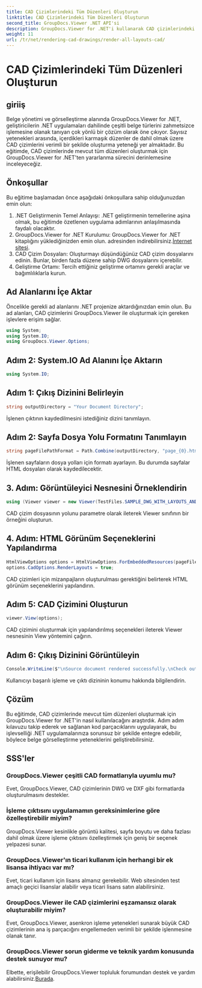 ```yaml
---
title: CAD Çizimlerindeki Tüm Düzenleri Oluşturun
linktitle: CAD Çizimlerindeki Tüm Düzenleri Oluşturun
second_title: GroupDocs.Viewer .NET API'si
description: GroupDocs.Viewer for .NET'i kullanarak CAD çizimlerindeki tüm düzenleri nasıl oluşturacağınızı öğrenin. Sorunsuz entegrasyon için kapsamlı eğitimimizi takip edin.
weight: 11
url: /tr/net/rendering-cad-drawings/render-all-layouts-cad/
---
```


# CAD Çizimlerindeki Tüm Düzenleri Oluşturun

## giriiş
Belge yönetimi ve görselleştirme alanında GroupDocs.Viewer for .NET, geliştiricilerin .NET uygulamaları dahilinde çeşitli belge türlerini zahmetsizce işlemesine olanak tanıyan çok yönlü bir çözüm olarak öne çıkıyor. Sayısız yetenekleri arasında, içerdikleri karmaşık düzenler de dahil olmak üzere CAD çizimlerini verimli bir şekilde oluşturma yeteneği yer almaktadır. Bu eğitimde, CAD çizimlerinde mevcut tüm düzenleri oluşturmak için GroupDocs.Viewer for .NET'ten yararlanma sürecini derinlemesine inceleyeceğiz. 
## Önkoşullar
Bu eğitime başlamadan önce aşağıdaki önkoşullara sahip olduğunuzdan emin olun:
1. .NET Geliştirmenin Temel Anlayışı: .NET geliştirmenin temellerine aşina olmak, bu eğitimde özetlenen uygulama adımlarının anlaşılmasında faydalı olacaktır.
2.  GroupDocs.Viewer for .NET Kurulumu: GroupDocs.Viewer for .NET kitaplığını yüklediğinizden emin olun. adresinden indirebilirsiniz.[İnternet sitesi](https://releases.groupdocs.com/viewer/net/).
3. CAD Çizim Dosyaları: Oluşturmayı düşündüğünüz CAD çizim dosyalarını edinin. Bunlar, birden fazla düzene sahip DWG dosyalarını içerebilir.
4. Geliştirme Ortamı: Tercih ettiğiniz geliştirme ortamını gerekli araçlar ve bağımlılıklarla kurun.

## Ad Alanlarını İçe Aktar
Öncelikle gerekli ad alanlarını .NET projenize aktardığınızdan emin olun. Bu ad alanları, CAD çizimlerini GroupDocs.Viewer ile oluşturmak için gereken işlevlere erişim sağlar.

```csharp
using System;
using System.IO;
using GroupDocs.Viewer.Options;
```
## Adım 2: System.IO Ad Alanını İçe Aktarın
```csharp
using System.IO;
```
## Adım 1: Çıkış Dizinini Belirleyin
```csharp
string outputDirectory = "Your Document Directory";
```
İşlenen çıktının kaydedilmesini istediğiniz dizini tanımlayın.
## Adım 2: Sayfa Dosya Yolu Formatını Tanımlayın
```csharp
string pageFilePathFormat = Path.Combine(outputDirectory, "page_{0}.html");
```
İşlenen sayfaların dosya yolları için formatı ayarlayın. Bu durumda sayfalar HTML dosyaları olarak kaydedilecektir.
## 3. Adım: Görüntüleyici Nesnesini Örneklendirin
```csharp
using (Viewer viewer = new Viewer(TestFiles.SAMPLE_DWG_WITH_LAYOUTS_AND_LAYERS))
```
CAD çizim dosyasının yolunu parametre olarak ileterek Viewer sınıfının bir örneğini oluşturun.
## 4. Adım: HTML Görünüm Seçeneklerini Yapılandırma
```csharp
HtmlViewOptions options = HtmlViewOptions.ForEmbeddedResources(pageFilePathFormat);
options.CadOptions.RenderLayouts = true;
```
CAD çizimleri için mizanpajların oluşturulması gerektiğini belirterek HTML görünüm seçeneklerini yapılandırın.
## Adım 5: CAD Çizimini Oluşturun
```csharp
viewer.View(options);
```
CAD çizimini oluşturmak için yapılandırılmış seçenekleri ileterek Viewer nesnesinin View yöntemini çağırın.
## Adım 6: Çıkış Dizinini Görüntüleyin
```csharp
Console.WriteLine($"\nSource document rendered successfully.\nCheck output in {outputDirectory}.");
```
Kullanıcıyı başarılı işleme ve çıktı dizininin konumu hakkında bilgilendirin.

## Çözüm
Bu eğitimde, CAD çizimlerinde mevcut tüm düzenleri oluşturmak için GroupDocs.Viewer for .NET'in nasıl kullanılacağını araştırdık. Adım adım kılavuzu takip ederek ve sağlanan kod parçacıklarını uygulayarak, bu işlevselliği .NET uygulamalarınıza sorunsuz bir şekilde entegre edebilir, böylece belge görselleştirme yeteneklerini geliştirebilirsiniz.
## SSS'ler
### GroupDocs.Viewer çeşitli CAD formatlarıyla uyumlu mu?
Evet, GroupDocs.Viewer, CAD çizimlerinin DWG ve DXF gibi formatlarda oluşturulmasını destekler.
### İşleme çıktısını uygulamamın gereksinimlerine göre özelleştirebilir miyim?
GroupDocs.Viewer kesinlikle görüntü kalitesi, sayfa boyutu ve daha fazlası dahil olmak üzere işleme çıktısını özelleştirmek için geniş bir seçenek yelpazesi sunar.
### GroupDocs.Viewer'ın ticari kullanım için herhangi bir ek lisansa ihtiyacı var mı?
Evet, ticari kullanım için lisans almanız gerekebilir. Web sitesinden test amaçlı geçici lisanslar alabilir veya ticari lisans satın alabilirsiniz.
### GroupDocs.Viewer ile CAD çizimlerini eşzamansız olarak oluşturabilir miyim?
Evet, GroupDocs.Viewer, asenkron işleme yetenekleri sunarak büyük CAD çizimlerinin ana iş parçacığını engellemeden verimli bir şekilde işlenmesine olanak tanır.
### GroupDocs.Viewer sorun giderme ve teknik yardım konusunda destek sunuyor mu?
 Elbette, erişilebilir GroupDocs.Viewer topluluk forumundan destek ve yardım alabilirsiniz.[Burada](https://forum.groupdocs.com/c/viewer/9).